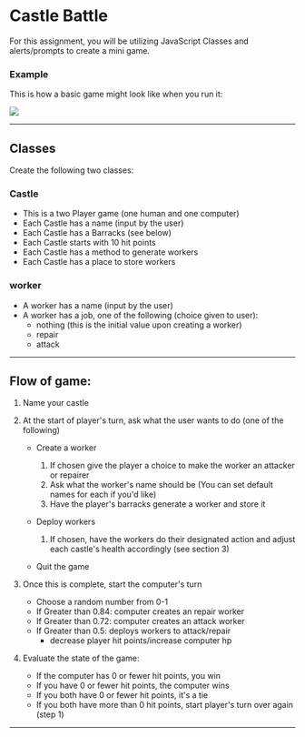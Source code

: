 # Castle Battle

For this assignment, you will be utilizing JavaScript Classes and alerts/prompts to create a mini game. 

### Example

This is how a basic game might look like when you run it: 

![](https://imgur.com/jlFYvGz.gif)

---

## Classes

Create the following two classes: 

### Castle

- This is a two Player game (one human and one computer)
- Each Castle has a name (input by the user)
- Each Castle has a Barracks (see below)
- Each Castle starts with 10 hit points
- Each Castle has a method to generate workers
- Each Castle has a place to store workers


### worker

- A worker has a name (input by the user)
- A worker has a job, one of the following (choice given to user):
    - nothing (this is the initial value upon creating a worker)
    - repair
    - attack

---

## Flow of game:

1. Name your castle
2. At the start of player's turn, ask what the user wants to do (one of the following)

    - Create a worker
        1. If chosen give the player a choice to make the worker an attacker or repairer
        1. Ask what the worker's name should be (You can set default names for each if you'd like)
        1. Have the player's barracks generate a worker and store it

    - Deploy workers
        1. If chosen, have the workers do their designated action and adjust each castle's health accordingly (see section 3)

    - Quit the game

3. Once this is complete, start the computer's turn
    - Choose a random number from 0-1
    - If Greater than 0.84: computer creates an repair worker
    - If Greater than 0.72: computer creates an attack worker
    - If Greater than 0.5: deploys workers to attack/repair
        - decrease player hit points/increase computer hp
4. Evaluate the state of the game:
    - If the computer has 0 or fewer hit points, you win
    - If you have 0 or fewer hit points, the computer wins
    - If you both have 0 or fewer hit points, it's a tie
    - If you both have more than 0 hit points, start player's turn over again (step 1)

---